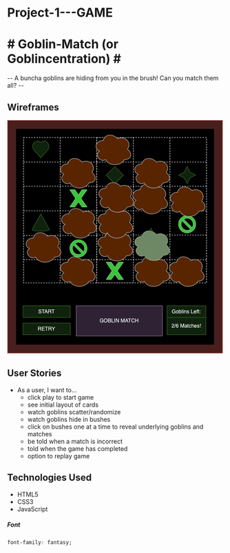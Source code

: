 # Project-1---GAME

# # Goblin-Match (or Goblincentration) # #
  -- A buncha goblins are hiding from you in the brush! Can you match them all? --
## Wireframes
![Wireframe](imgs/WireFrame.drawio.png)

## User Stories
- As a user, I want to...
  - click play to start game
  - see initial layout of cards
  - watch goblins scatter/randomize
  - watch goblins hide in bushes
  - click on bushes one at a time to reveal underlying goblins and matches
  - be told when a match is incorrect
  - told when the game has completed
  - option to replay game

## Technologies Used
- HTML5
- CSS3
- JavaScript

##### Font
```css
font-family: fantasy;
```
